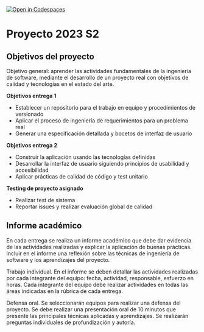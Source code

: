 [![Open in Codespaces](https://classroom.github.com/assets/launch-codespace-7f7980b617ed060a017424585567c406b6ee15c891e84e1186181d67ecf80aa0.svg)](https://classroom.github.com/open-in-codespaces?assignment_repo_id=11736749)
# Proyecto 2023 S2

## Objetivos del proyecto

Objetivo general: aprender las actividades fundamentales de la ingeniería de software, mediante el desarrollo de un proyecto real con objetivos de calidad y tecnologías en el estado del arte.

**Objetivos entrega 1**
* Establecer un repositorio para el trabajo en equipo y procedimientos de versionado
* Aplicar el proceso de ingeniería de requerimientos para un problema real
* Generar una especificación detallada y bocetos de interfaz de usuario

**Objetivos entrega 2**
* Construir la aplicación usando las tecnologías definidas
* Desarrollar la interfaz de usuario siguiendo principios de usabilidad y accesibilidad
* Aplicar prácticas de calidad de código y test unitario

**Testing de proyecto asignado**
* Realizar test de sistema
* Reportar issues y realizar evaluación global de calidad

## Informe académico

En cada entrega se realiza un informe académico que debe dar evidencia de las actividades realizadas y explicar la aplicación de buenas prácticas. Incluir en el informe una reflexión sobre las técnicas de ingeniería de software y los aprendizajes del proyecto.

Trabajo individual. En el informe se deben detallar las actividades realizadas por cada integrante del equipo: fecha, actividad, responsable, esfuerzo en horas. Cada integrante del equipo debe realizar actividades en todas las áreas indicadas en la rúbrica de cada entrega.

Defensa oral. Se seleccionarán equipos para realizar una defensa del proyecto. Se debe realizar una presentación oral de 10 minutos que presente las principales técnicas aplicadas y aprendizajes. Se realizarán preguntas individuales de profundización y autoría.
